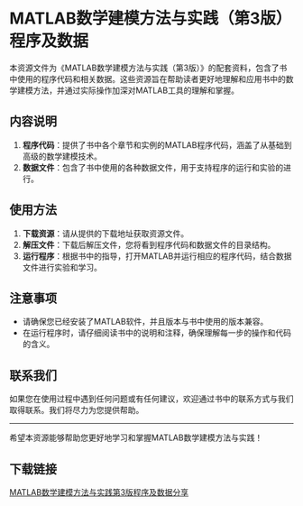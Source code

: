 # MATLAB数学建模方法与实践（第3版）程序及数据

本资源文件为《MATLAB数学建模方法与实践（第3版）》的配套资料，包含了书中使用的程序代码和相关数据。这些资源旨在帮助读者更好地理解和应用书中的数学建模方法，并通过实际操作加深对MATLAB工具的理解和掌握。

## 内容说明

1. **程序代码**：提供了书中各个章节和实例的MATLAB程序代码，涵盖了从基础到高级的数学建模技术。
2. **数据文件**：包含了书中使用的各种数据文件，用于支持程序的运行和实验的进行。

## 使用方法

1. **下载资源**：请从提供的下载地址获取资源文件。
2. **解压文件**：下载后解压文件，您将看到程序代码和数据文件的目录结构。
3. **运行程序**：根据书中的指导，打开MATLAB并运行相应的程序代码，结合数据文件进行实验和学习。

## 注意事项

- 请确保您已经安装了MATLAB软件，并且版本与书中使用的版本兼容。
- 在运行程序时，请仔细阅读书中的说明和注释，确保理解每一步的操作和代码的含义。

## 联系我们

如果您在使用过程中遇到任何问题或有任何建议，欢迎通过书中的联系方式与我们取得联系。我们将尽力为您提供帮助。

---

希望本资源能够帮助您更好地学习和掌握MATLAB数学建模方法与实践！

## 下载链接

[MATLAB数学建模方法与实践第3版程序及数据分享](https://pan.quark.cn/s/fb0ce13e7d26)